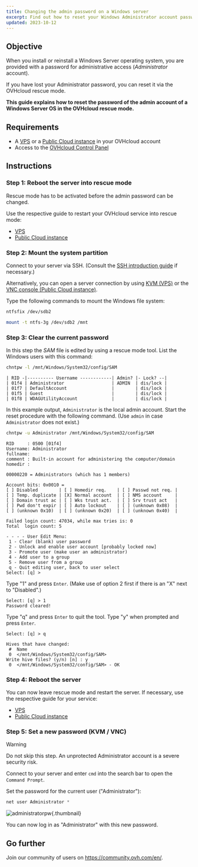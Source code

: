 ```yaml
---
title: Changing the admin password on a Windows server 
excerpt: Find out how to reset your Windows Administrator account password on a VPS or a Public Cloud instance using the OVHcloud rescue mode
updated: 2023-10-12
---
```


## Objective

When you install or reinstall a Windows Server operating system, you are provided with a password for administrative access (*Administrator* account).

If you have lost your Administrator password, you can reset it via the OVHcloud rescue mode.

**This guide explains how to reset the password of the admin account of a Windows Server OS in the OVHcloud rescue mode.**

## Requirements

- A [VPS](https://www.ovhcloud.com/en-ca/vps/) or a [Public Cloud instance](https://www.ovhcloud.com/en-ca/public-cloud/) in your OVHcloud account
- Access to the [OVHcloud Control Panel](/links/manager)

## Instructions

### Step 1: Reboot the server into rescue mode

Rescue mode has to be activated before the admin password can be changed.

Use the respective guide to restart your OVHcloud service into rescue mode:

- [VPS](/pages/bare_metal_cloud/virtual_private_servers/rescue)
- [Public Cloud instance](/pages/public_cloud/compute/put_an_instance_in_rescue_mode)

### Step 2: Mount the system partition

Connect to your server via SSH. (Consult the [SSH introduction guide](/pages/bare_metal_cloud/dedicated_servers/ssh_introduction) if necessary.)

Alternatively, you can open a server connection by using [KVM (VPS)](/pages/bare_metal_cloud/virtual_private_servers/using_kvm_for_vps) or the [VNC console (Public Cloud instance)](/pages/public_cloud/compute/first_steps_with_public_cloud_instance#accessvnc).

Type the following commands to mount the Windows file system:
 
```bash
ntfsfix /dev/sdb2
```

```bash
mount -t ntfs-3g /dev/sdb2 /mnt
```

### Step 3: Clear the current password

In this step the *SAM* file is edited by using a rescue mode tool. List the Windows users with this command:

```bash
chntpw -l /mnt/Windows/System32/config/SAM
```

```text
| RID -|---------- Username ------------| Admin? |- Lock? --|
| 01f4 | Administrator                  | ADMIN  | dis/lock |
| 01f7 | DefaultAccount                 |        | dis/lock |
| 01f5 | Guest                          |        | dis/lock |
| 01f8 | WDAGUtilityAccount             |        | dis/lock |
```

In this example output, `Administrator` is the local admin account. Start the reset procedure with the following command. (Use `admin` in case `Administrator` does not exist.)

```bash
chntpw -u Administrator /mnt/Windows/System32/config/SAM
```

```text
RID     : 0500 [01f4]
Username: Administrator
fullname:
comment : Built-in account for administering the computer/domain
homedir :

00000220 = Administrators (which has 1 members)

Account bits: 0x0010 =
[ ] Disabled        | [ ] Homedir req.    | [ ] Passwd not req. |
[ ] Temp. duplicate | [X] Normal account  | [ ] NMS account     |
[ ] Domain trust ac | [ ] Wks trust act.  | [ ] Srv trust act   |
[ ] Pwd don't expir | [ ] Auto lockout    | [ ] (unknown 0x08)  |
[ ] (unknown 0x10)  | [ ] (unknown 0x20)  | [ ] (unknown 0x40)  |

Failed login count: 47034, while max tries is: 0
Total  login count: 5

- - - - User Edit Menu:
 1 - Clear (blank) user password
 2 - Unlock and enable user account [probably locked now]
 3 - Promote user (make user an administrator)
 4 - Add user to a group
 5 - Remove user from a group
 q - Quit editing user, back to user select
Select: [q] >
```

Type "1" and press `Enter`. (Make use of option 2 first if there is an "X" next to "Disabled".)

```text
Select: [q] > 1
Password cleared!
```

Type "q" and press `Enter` to quit the tool. Type "y" when prompted and press `Enter`.

```text
Select: [q] > q
 
Hives that have changed:
 #  Name
 0  </mnt/Windows/System32/config/SAM>
Write hive files? (y/n) [n] : y
 0  </mnt/Windows/System32/config/SAM> - OK
```

### Step 4: Reboot the server

You can now leave rescue mode and restart the server. If necessary, use the respective guide for your service:

- [VPS](/pages/bare_metal_cloud/virtual_private_servers/rescue)
- [Public Cloud instance](/pages/public_cloud/compute/put_an_instance_in_rescue_mode)


### Step 5: Set a new password (KVM / VNC)

> [!warning]
>
> Do not skip this step. An unprotected Administrator account is a severe security risk.
>

Connect to your server and enter `cmd` into the search bar to open the `Command Prompt`.

Set the password for the current user ("Administrator"):

```powershell
net user Administrator *
```

![administratorpw](images/adminpw_win.png){.thumbnail}

You can now log in as "Administrator" with this new password.

## Go further


Join our community of users on <https://community.ovh.com/en/>.